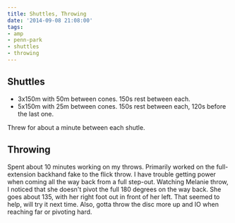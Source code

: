 ```yaml
---
title: Shuttles, Throwing
date: '2014-09-08 21:08:00'
tags:
- amp
- penn-park
- shuttles
- throwing
---
```


## Shuttles

- 3x150m with 50m between cones. 150s rest between each.
- 5x150m with 25m between cones. 150s rest between each, 120s before the last one.

Threw for about a minute between each shutle.

## Throwing

Spent about 10 minutes working on my throws. Primarily worked on the full-extension backhand fake to the flick throw. I have trouble getting power when coming all the way back from a full step-out. Watching Melanie throw, I noticed that she doesn't pivot the full 180 degrees on the way back. She goes about 135, with her right foot out in front of her left. That seemed to help, will try it next time. Also, gotta throw the disc more up and IO when reaching far or pivoting hard.

